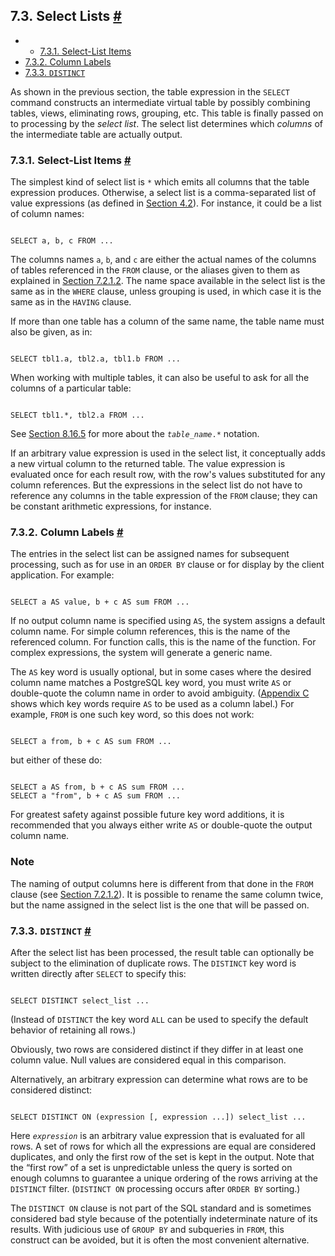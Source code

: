 ## 7.3. Select Lists [#](#QUERIES-SELECT-LISTS)

  * *   [7.3.1. Select-List Items](queries-select-lists.html#QUERIES-SELECT-LIST-ITEMS)
  * [7.3.2. Column Labels](queries-select-lists.html#QUERIES-COLUMN-LABELS)
  * [7.3.3. `DISTINCT`](queries-select-lists.html#QUERIES-DISTINCT)

As shown in the previous section, the table expression in the `SELECT` command constructs an intermediate virtual table by possibly combining tables, views, eliminating rows, grouping, etc. This table is finally passed on to processing by the *select list*. The select list determines which *columns* of the intermediate table are actually output.

### 7.3.1. Select-List Items [#](#QUERIES-SELECT-LIST-ITEMS)

The simplest kind of select list is `*` which emits all columns that the table expression produces. Otherwise, a select list is a comma-separated list of value expressions (as defined in [Section 4.2](sql-expressions.html "4.2. Value Expressions")). For instance, it could be a list of column names:

```

SELECT a, b, c FROM ...
```

The columns names `a`, `b`, and `c` are either the actual names of the columns of tables referenced in the `FROM` clause, or the aliases given to them as explained in [Section 7.2.1.2](queries-table-expressions.html#QUERIES-TABLE-ALIASES "7.2.1.2. Table and Column Aliases"). The name space available in the select list is the same as in the `WHERE` clause, unless grouping is used, in which case it is the same as in the `HAVING` clause.

If more than one table has a column of the same name, the table name must also be given, as in:

```

SELECT tbl1.a, tbl2.a, tbl1.b FROM ...
```

When working with multiple tables, it can also be useful to ask for all the columns of a particular table:

```

SELECT tbl1.*, tbl2.a FROM ...
```

See [Section 8.16.5](rowtypes.html#ROWTYPES-USAGE "8.16.5. Using Composite Types in Queries") for more about the *`table_name`*`.*` notation.

If an arbitrary value expression is used in the select list, it conceptually adds a new virtual column to the returned table. The value expression is evaluated once for each result row, with the row's values substituted for any column references. But the expressions in the select list do not have to reference any columns in the table expression of the `FROM` clause; they can be constant arithmetic expressions, for instance.

### 7.3.2. Column Labels [#](#QUERIES-COLUMN-LABELS)

The entries in the select list can be assigned names for subsequent processing, such as for use in an `ORDER BY` clause or for display by the client application. For example:

```

SELECT a AS value, b + c AS sum FROM ...
```

If no output column name is specified using `AS`, the system assigns a default column name. For simple column references, this is the name of the referenced column. For function calls, this is the name of the function. For complex expressions, the system will generate a generic name.

The `AS` key word is usually optional, but in some cases where the desired column name matches a PostgreSQL key word, you must write `AS` or double-quote the column name in order to avoid ambiguity. ([Appendix C](sql-keywords-appendix.html "Appendix C. SQL Key Words") shows which key words require `AS` to be used as a column label.) For example, `FROM` is one such key word, so this does not work:

```

SELECT a from, b + c AS sum FROM ...
```

but either of these do:

```

SELECT a AS from, b + c AS sum FROM ...
SELECT a "from", b + c AS sum FROM ...
```

For greatest safety against possible future key word additions, it is recommended that you always either write `AS` or double-quote the output column name.

### Note

The naming of output columns here is different from that done in the `FROM` clause (see [Section 7.2.1.2](queries-table-expressions.html#QUERIES-TABLE-ALIASES "7.2.1.2. Table and Column Aliases")). It is possible to rename the same column twice, but the name assigned in the select list is the one that will be passed on.

### 7.3.3. `DISTINCT` [#](#QUERIES-DISTINCT)

After the select list has been processed, the result table can optionally be subject to the elimination of duplicate rows. The `DISTINCT` key word is written directly after `SELECT` to specify this:

```

SELECT DISTINCT select_list ...
```

(Instead of `DISTINCT` the key word `ALL` can be used to specify the default behavior of retaining all rows.)

Obviously, two rows are considered distinct if they differ in at least one column value. Null values are considered equal in this comparison.

Alternatively, an arbitrary expression can determine what rows are to be considered distinct:

```

SELECT DISTINCT ON (expression [, expression ...]) select_list ...
```

Here *`expression`* is an arbitrary value expression that is evaluated for all rows. A set of rows for which all the expressions are equal are considered duplicates, and only the first row of the set is kept in the output. Note that the “first row” of a set is unpredictable unless the query is sorted on enough columns to guarantee a unique ordering of the rows arriving at the `DISTINCT` filter. (`DISTINCT ON` processing occurs after `ORDER BY` sorting.)

The `DISTINCT ON` clause is not part of the SQL standard and is sometimes considered bad style because of the potentially indeterminate nature of its results. With judicious use of `GROUP BY` and subqueries in `FROM`, this construct can be avoided, but it is often the most convenient alternative.